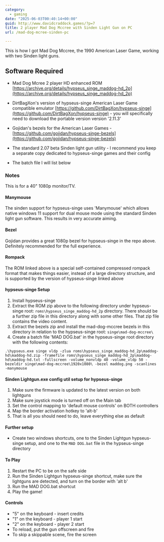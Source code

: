 ```yaml
---
category:
  - gaming
date: "2025-06-03T00:40:14+00:00"
guid: http://www.davidcraddock.games/?p=7
title: 2 player Mad Dog Mccree with Sinden Light Gun on PC
url: /mad-dog-mcree-sinden-pc

---
```


This is how I got Mad Dog Mccree, the 1990 American Laser Game, working with two Sinden light guns.

## Software Required

* Mad Dog Mcree 2 player HD enhanced ROM [https://archive.org/details/hypseus_singe_maddog-hd_2p](https://archive.org/details/hypseus_singe_maddog-hd_2p)

* DirtBagXon's version of hypseus-singe American Laser Game compatible emulator [https://github.com/DirtBagXon/hypseus-singe](https://github.com/DirtBagXon/hypseus-singe) - you will specifically need to download the portable version version '2.11.3'

* Gojidan's bezels for the American Laser Games - [https://github.com/gojidan/hypseus-singe-bezels](https://github.com/gojidan/hypseus-singe-bezels)

* The standard 2.07 beta Sinden light gun utility - I recommend you keep a separate copy dedicated to hypseus-singe games and their config

* The batch file I will list below

### Notes

This is for a 40" 1080p monitor/TV.

#### Manymouse

The sinden support for hypseus-singe uses 'Manymouse' which allows native windows 11 support for dual mouse mode using the standard Sinden light gun software. This results in very accurate aiming.

#### Bezel

Gojidan provides a great 1080p bezel for hypseus-singe in the repo above. Definitely recommended for the full experience.

#### Rompack

The ROM linked above is a special self-contained compressed rompack format that makes things easier, instead of a large directory structure, and is supported by the version of hypseus-singe linked above

#### hypseus-singe Setup

1. Install hypseus-singe
2. Extract the ROM zip above to the following directory under hypseus-singe root:
```roms\hypseus_singe_maddog-hd_2p```
directory. There should be a further zip file in this directory along with some other files. That zip file contains the video content.
3. Extract the bezels zip and install the mad-dog-mccree bezels in this directory in relation to the hypseus-singe root:
```singe\mad-dog-mccree\```
4. Create a batch file 'MAD DOG.bat' in the hypseus-singe root directory with the following contents:

```
.\hypseus.exe singe vldp -zlua roms\hypseus_singe_maddog-hd_2p\maddog-hd\maddog-hd.zip -framefile roms\hypseus_singe_maddog-hd_2p\maddog-hd\maddog-hd.txt -fullscreen -volume_nonvldp 40 -volume_vldp 50 -bezeldir singe\mad-dog-mccree\1920x1080\ -bezel maddog.png -scanlines -manymouse
```

#### Sinden Lightgun.exe config util setup for hypseus-singe

1. Make sure the firmware is updated to the latest version on both lightguns
2. Make sure joystick mode is turned off on the Main tab
3. Set the control mapping to 'default mouse controls' on BOTH controllers
4. Map the border activation hotkey to 'alt-b'
5. That is all you should need to do, leave everything else as default

#### Further setup

* Create two windows shortcuts, one to the Sinden Lightgun hypseus-singe setup, and one to the ```MAD DOG.bat``` file in the hypseus-singe directory


#### To Play

1. Restart the PC to be on the safe side
2. Run the Sinden Lightgun hypseus-singe shortcut, make sure the lightguns are detected, and turn on the border with 'alt b'
3. Run the MAD DOG.bat shortcut
4. Play the game!


#### Controls

* "5" on the keyboard - insert credits
* "1" on the keyboard - player 1 start
* "2" on the keyboard - player 2 start
* To reload, put the gun offscreen and fire
* To skip a skippable scene, fire the screen

